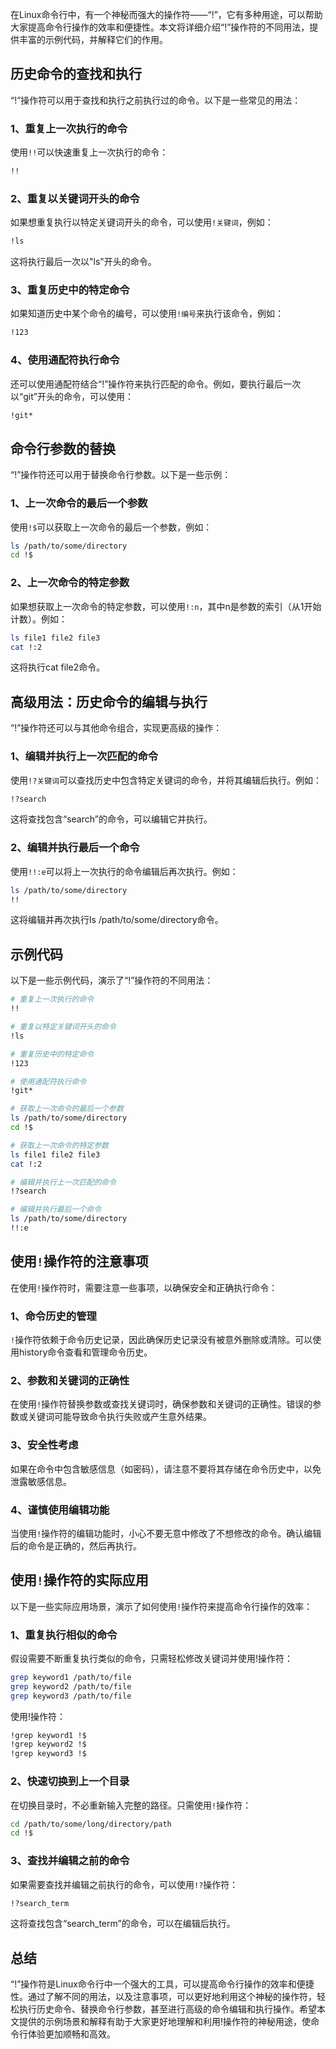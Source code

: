 在Linux命令行中，有一个神秘而强大的操作符——“!”，它有多种用途，可以帮助大家提高命令行操作的效率和便捷性。本文将详细介绍“!”操作符的不同用法，提供丰富的示例代码，并解释它们的作用。
<a name="avPVW"></a>
## 历史命令的查找和执行
“!”操作符可以用于查找和执行之前执行过的命令。以下是一些常见的用法：
<a name="i7WiE"></a>
### 1、重复上一次执行的命令
使用`!!`可以快速重复上一次执行的命令：
```bash
!!
```
<a name="IRfFn"></a>
### 2、重复以关键词开头的命令
如果想重复执行以特定关键词开头的命令，可以使用`!关键词`，例如：
```bash
!ls
```
这将执行最后一次以"ls"开头的命令。
<a name="vbIb4"></a>
### 3、重复历史中的特定命令
如果知道历史中某个命令的编号，可以使用`!编号`来执行该命令，例如：
```bash
!123
```
<a name="pWNys"></a>
### 4、使用通配符执行命令
还可以使用通配符结合“!”操作符来执行匹配的命令。例如，要执行最后一次以“git”开头的命令，可以使用：
```bash
!git*
```
<a name="Mq3m5"></a>
## 命令行参数的替换
“!”操作符还可以用于替换命令行参数。以下是一些示例：
<a name="HAisW"></a>
### 1、上一次命令的最后一个参数
使用`!$`可以获取上一次命令的最后一个参数，例如：
```bash
ls /path/to/some/directory
cd !$
```
<a name="YxaIi"></a>
### 2、上一次命令的特定参数
如果想获取上一次命令的特定参数，可以使用`!:n`，其中n是参数的索引（从1开始计数）。例如：
```bash
ls file1 file2 file3
cat !:2
```
这将执行cat file2命令。
<a name="WgEwH"></a>
## 高级用法：历史命令的编辑与执行
“!”操作符还可以与其他命令组合，实现更高级的操作：
<a name="Ps3qc"></a>
### 1、编辑并执行上一次匹配的命令
使用`!?关键词`可以查找历史中包含特定关键词的命令，并将其编辑后执行。例如：
```bash
!?search
```
这将查找包含“search”的命令，可以编辑它并执行。
<a name="J6Ofh"></a>
### 2、编辑并执行最后一个命令
使用`!!:e`可以将上一次执行的命令编辑后再次执行。例如：
```bash
ls /path/to/some/directory
!!
```
这将编辑并再次执行ls /path/to/some/directory命令。
<a name="UT1GM"></a>
## 示例代码
以下是一些示例代码，演示了“!”操作符的不同用法：
```bash
# 重复上一次执行的命令
!!

# 重复以特定关键词开头的命令
!ls

# 重复历史中的特定命令
!123

# 使用通配符执行命令
!git*

# 获取上一次命令的最后一个参数
ls /path/to/some/directory
cd !$

# 获取上一次命令的特定参数
ls file1 file2 file3
cat !:2

# 编辑并执行上一次匹配的命令
!?search

# 编辑并执行最后一个命令
ls /path/to/some/directory
!!:e
```
<a name="btpWN"></a>
## 使用`!`操作符的注意事项
在使用`!`操作符时，需要注意一些事项，以确保安全和正确执行命令：
<a name="ouG4z"></a>
### 1、命令历史的管理
`!`操作符依赖于命令历史记录，因此确保历史记录没有被意外删除或清除。可以使用history命令查看和管理命令历史。
<a name="SYhJB"></a>
### 2、参数和关键词的正确性
在使用`!`操作符替换参数或查找关键词时，确保参数和关键词的正确性。错误的参数或关键词可能导致命令执行失败或产生意外结果。
<a name="XvzPQ"></a>
### 3、安全性考虑
如果在命令中包含敏感信息（如密码），请注意不要将其存储在命令历史中，以免泄露敏感信息。
<a name="RsI3E"></a>
### 4、谨慎使用编辑功能
当使用`!`操作符的编辑功能时，小心不要无意中修改了不想修改的命令。确认编辑后的命令是正确的，然后再执行。
<a name="sKg5J"></a>
## 使用`!`操作符的实际应用
以下是一些实际应用场景，演示了如何使用`!`操作符来提高命令行操作的效率：
<a name="cDfHo"></a>
### 1、重复执行相似的命令
假设需要不断重复执行类似的命令，只需轻松修改关键词并使用!操作符：
```bash
grep keyword1 /path/to/file
grep keyword2 /path/to/file
grep keyword3 /path/to/file
```
使用!操作符：
```bash
!grep keyword1 !$
!grep keyword2 !$
!grep keyword3 !$
```
<a name="O3e0P"></a>
### 2、快速切换到上一个目录
在切换目录时，不必重新输入完整的路径。只需使用`!`操作符：
```bash
cd /path/to/some/long/directory/path
cd !$
```
<a name="Tg6O2"></a>
### 3、查找并编辑之前的命令
如果需要查找并编辑之前执行的命令，可以使用`!?`操作符：
```bash
!?search_term
```
这将查找包含“search_term”的命令，可以在编辑后执行。
<a name="TkzZG"></a>
## 总结
“!”操作符是Linux命令行中一个强大的工具，可以提高命令行操作的效率和便捷性。通过了解不同的用法，以及注意事项，可以更好地利用这个神秘的操作符，轻松执行历史命令、替换命令行参数，甚至进行高级的命令编辑和执行操作。希望本文提供的示例场景和解释有助于大家更好地理解和利用!操作符的神秘用途，使命令行体验更加顺畅和高效。
